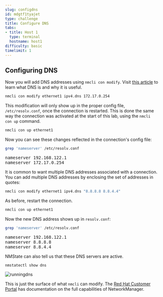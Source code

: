 ```yaml
---
slug: configdns
id: mdgtf1tyajet
type: challenge
title: Configure DNS
tabs:
- title: Host 1
  type: terminal
  hostname: host1
difficulty: basic
timelimit: 1
---
```

## Configuring DNS

Now you will add DNS addresses using `nmcli con modify`.
Visit [this article](https://www.redhat.com/sysadmin/dns-domain-name-servers)
to learn what DNS is and why it is useful.

```bash
nmcli con modify ethernet1 ipv4.dns 172.17.0.254
```

This modification will only show up in the proper config file, `/etc/resolv.conf`, once the connection is restarted. This is done the same way the connection was activated at the start of this lab, using the `nmcli con up` command.

```bash
nmcli con up ethernet1
```

Now you can see these changes reflected in the connection's config file:

```bash
grep 'nameserver' /etc/resolv.conf
```

<pre class=file>
nameserver 192.168.122.1
nameserver 172.17.0.254
</pre>

It is common to want multiple DNS addresses associated with a connection. You can add multiple DNS addresses by enclosing the set of addresses in quotes:

```bash
nmcli con modify ethernet1 ipv4.dns "8.8.8.8 8.8.4.4"
```

As before, restart the connection.

```bash
nmcli con up ethernet1
```

Now the new DNS address shows up in `resolv.conf`:

```bash
grep 'nameserver' /etc/resolv.conf
```

<pre class=file>
nameserver 192.168.122.1
nameserver 8.8.8.8
nameserver 8.8.4.4
</pre>

NMState can also tell us that these DNS servers are active.

```bash
nmstatectl show dns
```

![runningdns](../assets/runningdns.png)

This is just the surface of what `nmcli` can modify. The [Red Hat Customer Portal](https://access.redhat.com/documentation/en-us/red_hat_enterprise_linux/7/html/networking_guide/sec-configuring_ip_networking_with_nmcli) has documentation on the full capabilities of NetworkManager.
